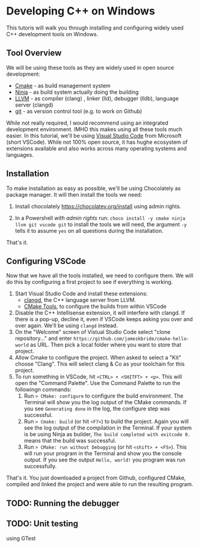 
# Developing C++ on Windows 

This tutoris will walk you through installing and configuring widely used
C++ development tools on Windows. 

## Tool Overview
We will be using these tools as they are widely used in open source development:
* [Cmake](https://cmake.org/) - as build management system
* [Ninja](https://ninja-build.org/) - as build system actually doing the building
* [LLVM](http://llvm.org/) - as compiler (clang) , linker (lld), debugger (lldb), 
  language server (clangd)
* [git](https://git-scm.com/) - as version control tool (e.g. to work on Github)

While not really required, I would recommend using an integrated development 
environment. IMHO this makes using all these tools much easier. In this tutorial,
we'll be using [Visual Studio Code](https://code.visualstudio.com/) from Microsoft (short VSCode). 
While not 100% open source, it has hughe ecosystem of extensions available and 
also works across many operating systems and languages.

## Installation
To make installation as easy as possible, we'll be using Chocolately as package 
manager. It will then install the tools we need: 

1. Install chocolately https://chocolatey.org/install using admin rights.

1. In a Powershell *with admin rights* run:
```choco install -y cmake ninja llvm git vscode git```
to install the tools we will need, the argument `-y` tells it to assume `yes`
on all questions during the installation. 

That's it.


## Configuring VSCode
Now that we have all the tools installed, we need to configure them. We will do
this by configuring a first project to see if everything is working.

1. Start Visual Studio Code and install these extensions:
   * [clangd](https://marketplace.visualstudio.com/items?itemName=llvm-vs-code-extensions.vscode-clangd), 
     the C++ language server from LLVM.
   * [CMake Tools](https://marketplace.visualstudio.com/items?itemName=ms-vscode.cmake-tools), 
     to configure the builds from within VSCode
1. Disable the C++ Intellisense extension, it will interfere with clangd. 
  If there is a pop-up, decline it, even if VSCode keeps asking you over and 
  over again. We'll be using `clangd` instead.
1. On the "Welcome" screen of Vistual Studio Code select "clone repository..." 
  and enter `https://github.com/jameskbride/cmake-hello-world` as URL. Then pick
  a local folder where you want to store that project.
1. Allow Cmake to configure the project. When asked to select a "Kit" choose 
   "Clang". This will select clang & Co as your toolchain for this project.
1. To run something in VSCode, hit `<CTRL> + <SHITFT> + <p>`. This will open the 
   "Command Palette". Use the Command Palette to run the followingn commands:
   1. Run `> CMake: configure` to configure the build environment. The Terminal 
      will show you the log output of the CMake commands. If you see 
      `Generating done` in the log, the configure step was successful.
   1. Run `> Cmake: build` (or hit `<F7>`) to build the project. Again you will see
      the log output of the compilation in the Terminal. If your system is be using
      Ninja as builder, `The build completed with exitcode 0.` means that the build
      was successful.
   1. Run `> CMake: run without Debugging` (or hit `<shift> + <F5>`). This will run
      your program in the Terminal and show you the console output. If you see the
      output `Hello, world!` you program was run successfully.

That's it. You just downloaded a project from Github, configured CMake, compiled
and linked the project and were able to run the resulting program.


## TODO: Running the debugger

## TODO: Unit testing 
using GTest
